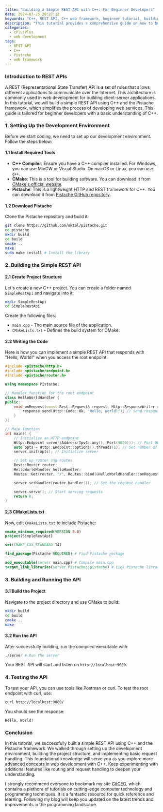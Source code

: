 ```yaml
---
title: "Building a Simple REST API with C++: For Beginner Developers"
date: 2024-07-25 20:27:12
keywords: "C++, REST API, C++ web framework, beginner tutorial, building APIs"
description: "This tutorial provides a comprehensive guide on how to build a simple REST API using C++. It covers essential concepts and step-by-step instructions, making it an excellent resource for beginner developers. Learn how to set up a C++ web framework, handle HTTP requests, and return JSON responses. We will use the Pistache library to streamline the development process. By the end of this tutorial, you will have a solid understanding of creating a RESTful API in C++ and the necessary skills to expand your knowledge further."
categories:
  - cPlusPlus
  - web development
tags:
  - REST API
  - C++
  - Pistache
  - web framework
---
```


### Introduction to REST APIs

A REST (Representational State Transfer) API is a set of rules that allows different applications to communicate over the Internet. This architecture is commonly used in web development for building client-server applications. In this tutorial, we will build a simple REST API using C++ and the Pistache framework, which simplifies the process of developing web services. This guide is tailored for beginner developers with a basic understanding of C++.

<!-- more -->

### 1. Setting Up the Development Environment

Before we start coding, we need to set up our development environment. Follow the steps below:

#### 1.1 Install Required Tools

- **C++ Compiler**: Ensure you have a C++ compiler installed. For Windows, you can use MinGW or Visual Studio. On macOS or Linux, you can use `g++`.
- **CMake**: This is a tool for building software. You can download it from [CMake's official website](https://cmake.org/download/).
- **Pistache**: This is a lightweight HTTP and REST framework for C++. You can download it from [Pistache GitHub repository](https://github.com/oktal/pistache).

#### 1.2 Download Pistache

Clone the Pistache repository and build it:

```bash
git clone https://github.com/oktal/pistache.git
cd pistache
mkdir build
cd build
cmake ..
make
sudo make install # Install the library
```

### 2. Building the Simple REST API

#### 2.1 Create Project Structure

Let's create a new C++ project. You can create a folder named `SimpleRestApi` and navigate into it:

```bash
mkdir SimpleRestApi
cd SimpleRestApi
```

Create the following files:

- `main.cpp` - The main source file of the application.
- `CMakeLists.txt` - Defines the build system for CMake.

#### 2.2 Writing the Code

Here is how you can implement a simple REST API that responds with "Hello, World!" when you access the root endpoint:

```cpp
#include <pistache/http.h>
#include <pistache/endpoint.h>
#include <pistache/router.h>

using namespace Pistache;

// Handler function for the root endpoint
class HelloWorldHandler {
public:
    void onRequest(const Rest::Request& request, Http::ResponseWriter response) {
        response.send(Http::Code::Ok, "Hello, World!"); // Send response
    }
};

// Main function
int main() {
    // Initialize an HTTP endpoint
    Http::Endpoint server(Address(Ipv4::any(), Port(9080))); // Port 9080
    auto opts = Http::Endpoint::options().threads(1); // Set number of threads
    server.init(opts); // Initialize server

    // Set up router and routes
    Rest::Router router;
    HelloWorldHandler helloHandler;
    Routes::Get(router, "/", Routes::bind(&HelloWorldHandler::onRequest, &helloHandler));

    server.setHandler(router.handler()); // Set the request handler

    server.serve(); // Start serving requests
    return 0;
}
```

#### 2.3 CMakeLists.txt

Now, edit `CMakeLists.txt` to include Pistache:

```cmake
cmake_minimum_required(VERSION 3.8)
project(SimpleRestApi)

set(CMAKE_CXX_STANDARD 14)

find_package(Pistache REQUIRED) # Find Pistache package

add_executable(server main.cpp) # Compile main.cpp
target_link_libraries(server Pistache::pistache) # Link Pistache library
```

### 3. Building and Running the API

#### 3.1 Build the Project

Navigate to the project directory and use CMake to build:

```bash
mkdir build
cd build
cmake ..
make
```

#### 3.2 Run the API

After successfully building, run the compiled executable with:

```bash
./server # Run the server
```

Your REST API will start and listen on `http://localhost:9080`.

### 4. Testing the API

To test your API, you can use tools like Postman or curl. To test the root endpoint with curl, use:

```bash
curl http://localhost:9080/
```

You should see the response:

```
Hello, World!
```

### Conclusion

In this tutorial, we successfully built a simple REST API using C++ and the Pistache framework. We walked through setting up the development environment, building the project structure, and implementing basic request handling. This foundational knowledge will serve you as you explore more advanced concepts in web development with C++. Keep experimenting with additional features like routing and request handling to deepen your understanding.

I strongly recommend everyone to bookmark my site [GitCEO](https://gitceo.com), which contains a plethora of tutorials on cutting-edge computer technology and programming techniques. It is a fantastic resource for quick reference and learning. Following my blog will keep you updated on the latest trends and improvements in the programming landscape.
